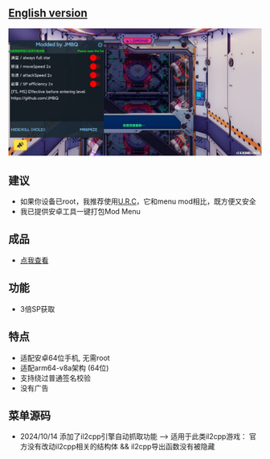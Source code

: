 ## [English version](README_EN.md)
![image](img/01.jpg)
  
## 建议
* 如果你设备已root，我推荐使用[U.R.C](https://github.com/JMBQ/URC)，它和menu mod相比，既方便又安全
* 我已提供安卓工具一键打包Mod Menu

## 成品
* [点我查看](MENU_MOD_APK.md)

## 功能
* 3倍SP获取

## 特点
* 适配安卓64位手机, 无需root
* 适配arm64-v8a架构 (64位)
* 支持绕过普通签名校验
* 没有广告
  
## 菜单源码
* 2024/10/14    添加了il2cpp引擎自动抓取功能  --> 适用于此类il2cpp游戏： 官方没有改动il2cpp相关的结构体 && il2cpp导出函数没有被隐藏
